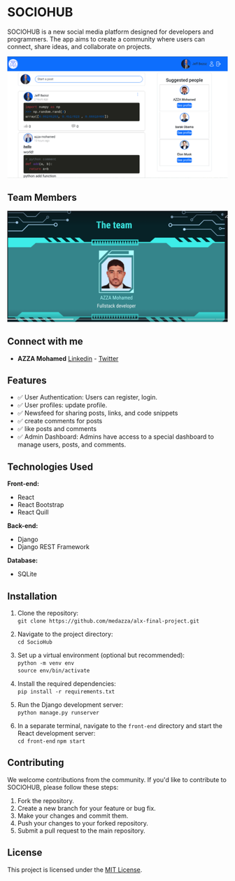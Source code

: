 # SOCIOHUB

SOCIOHUB is a new social media platform designed for developers and programmers. The app aims to create a community where users can connect, share ideas, and collaborate on projects.


![SOCIOHUB Screenshot](./project.png)


## Team Members


![Example Image](./me.png)


## Connect with me

- **AZZA Mohamed**  [Linkedin](https://www.linkedin.com/in/mohamed-azza-a2895385/)  -    [Twitter](https://x.com/midazza27)


## Features

- ✅ User Authentication: Users can register, login.
- ✅ User profiles: update profile.
- ✅ Newsfeed for sharing posts, links, and code snippets
- ✅ create comments for posts
- ✅ like posts and comments
- ✅ Admin Dashboard: Admins have access to a special dashboard to manage users, posts, and comments.

## Technologies Used

**Front-end:**
- React
- React Bootstrap
- React Quill

**Back-end:**
- Django
- Django REST Framework

**Database:**
- SQLite

## Installation

1. Clone the repository:<br />
`git clone https://github.com/medazza/alx-final-project.git`

2. Navigate to the project directory:<br />
`cd SocioHub`

3. Set up a virtual environment (optional but recommended):<br />
`python -m venv env`<br />
`source env/bin/activate`

4. Install the required dependencies:<br />
`pip install -r requirements.txt`

5. Run the Django development server:<br />
`python manage.py runserver`

6. In a separate terminal, navigate to the `front-end` directory and start the React development server:<br />
`cd front-end`
`npm start`

## Contributing

We welcome contributions from the community. If you'd like to contribute to SOCIOHUB, please follow these steps:

1. Fork the repository.
2. Create a new branch for your feature or bug fix.
3. Make your changes and commit them.
4. Push your changes to your forked repository.
5. Submit a pull request to the main repository.

## License

This project is licensed under the [MIT License](LICENSE).
